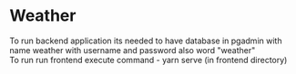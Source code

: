 # Weather
To run backend application its needed to have database in pgadmin with name weather with username and password also word "weather" <br>
To run run frontend execute command - yarn serve (in frontend directory)
